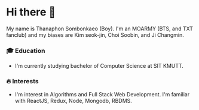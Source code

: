 # Hi there 👋
My name is Thanaphon Sombonkaeo (Boy). I'm an MOARMY (BTS, and TXT fanclub) and my biases are Kim seok-jin, Choi Soobin, and Ji Changmin.
### 🎓 Education
- I'm currently studying bachelor of Computer Science at SIT KMUTT.
### 🔥 Interests
- I'm interest in Algorithms and Full Stack Web Development. I'm familiar with ReactJS, Redux, Node, Mongodb, RBDMS.
